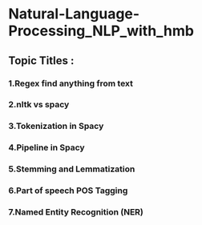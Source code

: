 # Natural-Language-Processing_NLP_with_hmb


## Topic Titles   :
### 1.Regex find anything from text
### 2.nltk vs spacy
### 3.Tokenization in Spacy
### 4.Pipeline in Spacy
### 5.Stemming and Lemmatization
### 6.Part of speech POS Tagging
### 7.Named Entity Recognition (NER)


























































































































































































































































































































































































































































































































































































































































































































































































































































































































































































































































































































































































































































































































































































































































































































































































































































































































































































































































































































































































































































































































































































































































































































































































































































































































































































































































































































































































































































































































































































































































































































































































































































































































































































































































































































































































































































































































































































































































































































































































































































































































































































































































































































































































































































































































































































































































































































































































































































































































































































































































































































































































































































































































































































































































































































































































































































































































































































































































































































































































































































































































































































































































































































































































































































































































































































































































































































































































































































































































































































































































































































































































































































































































































































































































































































































































































































































































































































































































































































































































































































































































































































































































































































































































































































































































































































































































































































































































































































































































































































































































































































































































































































































































































































































































































































































































































































































































































































































































































































































































































































































































































































































































































































































